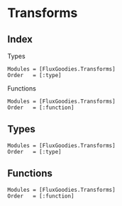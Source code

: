 # Transforms

## Index
Types
```@index
Modules = [FluxGoodies.Transforms]
Order   = [:type]
```
Functions
```@index
Modules = [FluxGoodies.Transforms]
Order   = [:function]
```

## Types
```@autodocs
Modules = [FluxGoodies.Transforms]
Order   = [:type]
```

## Functions
```@autodocs
Modules = [FluxGoodies.Transforms]
Order   = [:function]
```